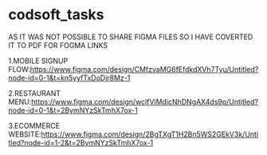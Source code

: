# codsoft_tasks

AS IT WAS NOT POSSIBLE TO SHARE FIGMA FILES SO I HAVE COVERTED IT TO PDF 
FOR FOGMA LINKS 

1.MOBILE SIGNUP FLOW:https://www.figma.com/design/CMfzvaMG6fEfdkdXVh7Tyu/Untitled?node-id=0-1&t=kn5yyfTxDoDjr8Mz-1


2.RESTAURANT MENU:https://www.figma.com/design/wclfViMdicNhDNgAX4ds9p/Untitled?node-id=0-1&t=2BymNYzSkTmhX7ox-1


3.ECOMMERCE WEBSITE:https://www.figma.com/design/2BgTXgT1H2Bn5WS2GEkV3k/Untitled?node-id=1-2&t=2BymNYzSkTmhX7ox-1
